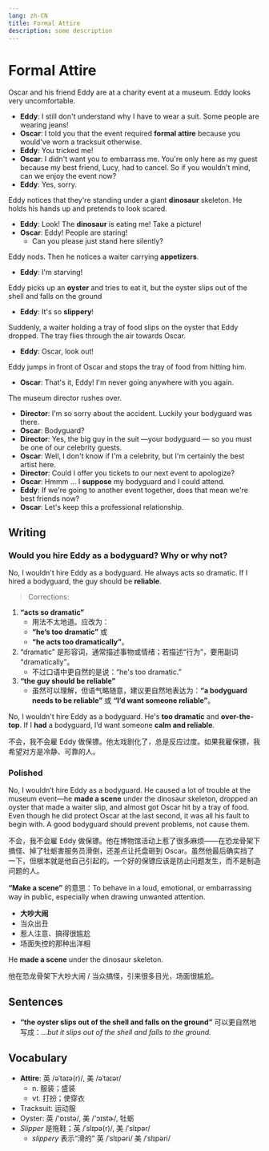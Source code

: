 ```yaml
---
lang: zh-CN
title: Formal Attire
description: some description
---
```


# Formal Attire

Oscar and his friend Eddy are at a charity event at a museum. Eddy looks very uncomfortable.

- **Eddy**: I still don't understand why I have to wear a suit. Some people are wearing jeans!
- **Oscar**: I told you that the event required **formal attire** because you would've worn a tracksuit otherwise.
- **Eddy**: You tricked me!
- **Oscar**: I didn't want you to embarrass me. You're only here as my guest because my best friend, Lucy, had to cancel. So if you wouldn't mind, can we enjoy the event now?
- **Eddy**: Yes, sorry.

Eddy notices that they're standing under a giant **dinosaur** skeleton. He holds his hands up and pretends to look scared.

- **Eddy**: Look! The **dinosaur** is eating me! Take a picture!
- **Oscar**: Eddy! People are staring!
  - Can you please just stand here silently?

Eddy nods. Then he notices a waiter carrying **appetizers**.

- **Eddy**: I'm starving!

Eddy picks up an **oyster** and tries to eat it, but the oyster slips out of the shell and falls on the ground

- **Eddy**: It's so **slippery**!

Suddenly, a waiter holding a tray of food slips on the oyster that Eddy dropped. The tray flies through the air towards Oscar.

- **Eddy**: Oscar, look out!

Eddy jumps in front of Oscar and stops the tray of food from hitting him.

- **Oscar**: That's it, Eddy! I'm never going anywhere with you again.

The museum director rushes over.

- **Director**: I'm so sorry about the accident. Luckily your bodyguard was there.
- **Oscar**: Bodyguard?
- **Director**: Yes, the big guy in the suit —your bodyguard — so you must be one of our celebrity guests.
- **Oscar**: Well, I don't know if I'm a celebrity, but I'm certainly the best artist here.
- **Director**: Could I offer you tickets to our next event to apologize?
- **Oscar**: Hmmm ... I **suppose** my bodyguard and I could attend.
- **Eddy**: If we're going to another event together, does that mean we're best friends now?
- **Oscar**: Let's keep this a professional relationship.

## Writing

### Would you hire Eddy as a bodyguard? Why or why not?

No, I wouldn't hire Eddy as a bodyguard. He always acts so dramatic. If I hired a bodyguard, the guy should be **reliable**.

> Corrections:

1.  **“acts so dramatic”**
    - 用法不太地道。应改为：
    - **“he’s too dramatic”** 或
    - **“he acts too dramatically”**。
2.  “dramatic” 是形容词，通常描述事物或情绪；若描述“行为”，要用副词 “dramatically”。
    - 不过口语中更自然的是说：“he's too dramatic.”
3.  **“the guy should be reliable”**
    - 虽然可以理解，但语气略随意，建议更自然地表达为：**“a bodyguard needs to be reliable”** 或 **“I’d want someone reliable”**。

No, I wouldn't hire Eddy as a bodyguard. He's **too dramatic** and **over-the-top**. If I **had** a bodyguard, I’d want someone **calm and reliable**.

不会，我不会雇 Eddy 做保镖。他太戏剧化了，总是反应过度。如果我雇保镖，我希望对方是冷静、可靠的人。

### Polished

No, I wouldn’t hire Eddy as a bodyguard. He caused a lot of trouble at the museum event—he **made a scene** under the dinosaur skeleton, dropped an oyster that made a waiter slip, and almost got Oscar hit by a tray of food. Even though he did protect Oscar at the last second, it was all his fault to begin with. A good bodyguard should prevent problems, not cause them.

不会，我不会雇 Eddy 做保镖。他在博物馆活动上惹了很多麻烦——在恐龙骨架下搞怪、掉了牡蛎害服务员滑倒，还差点让托盘砸到 Oscar。虽然他最后确实挡了一下，但根本就是他自己引起的。一个好的保镖应该是防止问题发生，而不是制造问题的人。

**“Make a scene”** 的意思：To behave in a loud, emotional, or embarrassing way in public, especially when drawing unwanted attention.

- **大吵大闹**
- 当众出丑
- 惹人注意、搞得很尴尬
- 场面失控的那种出洋相

He **made a scene** under the dinosaur skeleton.

他在恐龙骨架下大吵大闹 / 当众搞怪，引来很多目光，场面很尴尬。

## Sentences

- **“the oyster slips out of the shell and falls on the ground”**
  可以更自然地写成：_…but it slips out of the shell and falls to the ground._

## Vocabulary

- **Attire**: 英 /əˈtaɪə(r)/, 美 /əˈtaɪər/
  - n. 服装；盛装
  - vt. 打扮；使穿衣
- Tracksuit: 运动服
- Oyster: 英 /'ɒɪstə/, 美 /'ɔɪstɚ/, 牡蛎
- _Slipper_ 是拖鞋；英 /ˈslɪpə(r)/, 美 /ˈslɪpər/
  - _slippery_ 表示“滑的” 英 /ˈslɪpəri/ 美 /ˈslɪpəri/
